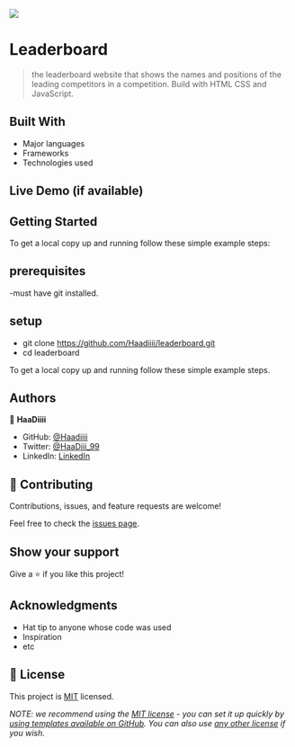 ![](https://img.shields.io/badge/Microverse-blueviolet)

# Leaderboard

> the leaderboard website that shows the names and positions of the leading competitors in a competition. Build with HTML CSS and JavaScript.


## Built With

- Major languages
- Frameworks
- Technologies used

## Live Demo (if available)



## Getting Started
To get a local copy up and running follow these simple example steps:
## prerequisites
-must have git installed.
## setup
- git clone https://github.com/Haadiiii/leaderboard.git
- cd leaderboard

To get a local copy up and running follow these simple example steps.




## Authors

👤 **HaaDiiii**

- GitHub: [@Haadiiii](https://github.com/Haadiiii)
- Twitter: [@HaaDiii_99](https://twitter.com/HaaDiii_99)
- LinkedIn: [LinkedIn](https://www.linkedin.com/in/hamid-ali-01a872213/)


## 🤝 Contributing

Contributions, issues, and feature requests are welcome!

Feel free to check the [issues page](https://github.com/Haadiiii/leaderboard/issues).

## Show your support

Give a ⭐️ if you like this project!

## Acknowledgments

- Hat tip to anyone whose code was used
- Inspiration
- etc

## 📝 License

This project is [MIT](./LICENSE) licensed.

_NOTE: we recommend using the [MIT license](https://choosealicense.com/licenses/mit/) - you can set it up quickly by [using templates available on GitHub](https://docs.github.com/en/communities/setting-up-your-project-for-healthy-contributions/adding-a-license-to-a-repository). You can also use [any other license](https://choosealicense.com/licenses/) if you wish._
